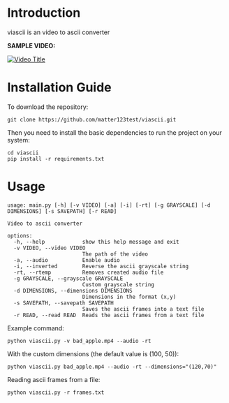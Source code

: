 # Introduction

viascii is an video to ascii converter

__SAMPLE VIDEO:__

[![Video Title](https://img.youtube.com/vi/gYzZu_EXCgI/0.jpg)](https://www.youtube.com/watch?v=gYzZu_EXCgI)

# Installation Guide
To download the repository:

```git clone https://github.com/matter123test/viascii.git```

Then you need to install the basic dependencies to run the project on your system:
```
cd viascii
pip install -r requirements.txt
```

# Usage
```
usage: main.py [-h] [-v VIDEO] [-a] [-i] [-rt] [-g GRAYSCALE] [-d DIMENSIONS] [-s SAVEPATH] [-r READ]

Video to ascii converter

options:
  -h, --help            show this help message and exit
  -v VIDEO, --video VIDEO
                        The path of the video
  -a, --audio           Enable audio
  -i, --inverted        Reverse the ascii grayscale string
  -rt, --rtemp          Removes created audio file
  -g GRAYSCALE, --grayscale GRAYSCALE
                        Custom grayscale string
  -d DIMENSIONS, --dimensions DIMENSIONS
                        Dimensions in the format (x,y)
  -s SAVEPATH, --savepath SAVEPATH
                        Saves the ascii frames into a text file
  -r READ, --read READ  Reads the ascii frames from a text file
```

Example command:

```python viascii.py -v bad_apple.mp4 --audio -rt```

With the custom dimensions (the default value is (100, 50)):

```python viascii.py bad_apple.mp4 --audio -rt --dimensions="(120,70)"```

Reading ascii frames from a file: 

```python viascii.py -r frames.txt``` 
